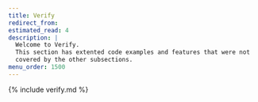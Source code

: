 ```yaml
---
title: Verify
redirect_from:
estimated_read: 4
description: |
  Welcome to Verify.
  This section has extented code examples and features that were not
  covered by the other subsections.
menu_order: 1500
---
```


{% include verify.md %}
